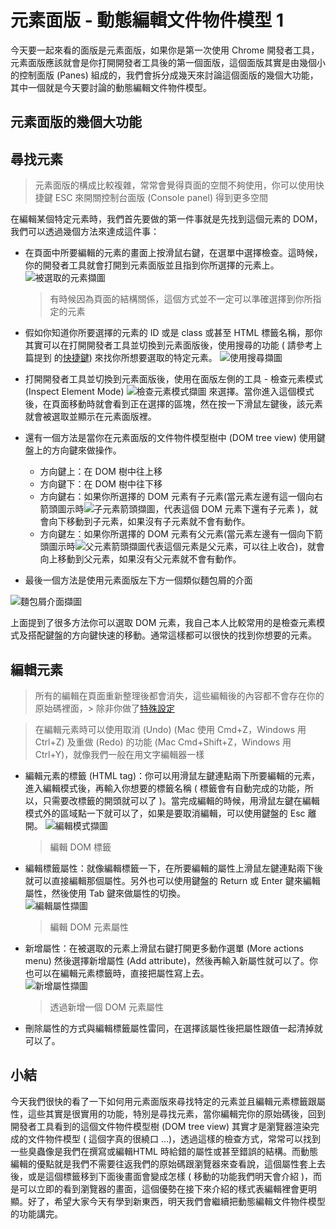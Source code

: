 # 元素面版 - 動態編輯文件物件模型 1

今天要一起來看的面版是元素面版，如果你是第一次使用 Chrome 開發者工具，元素面版應該就會是你打開開發者工具後的第一個面版，這個面版其實是由幾個小的控制面版 (Panes) 組成的，我們會拆分成幾天來討論這個面版的幾個大功能，其中一個就是今天要討論的動態編輯文件物件模型。

## 元素面版的幾個大功能



## 尋找元素

> 元素面版的構成比較複雜，常常會覺得頁面的空間不夠使用，你可以使用快捷鍵 ESC 來開關控制台面版 (Console panel) 得到更多空間

在編輯某個特定元素時，我們首先要做的第一件事就是先找到這個元素的 DOM，我們可以透過幾個方法來達成這件事：

* 在頁面中所要編輯的元素的畫面上按滑鼠右鍵，在選單中選擇檢查。這時候，你的開發者工具就會打開到元素面版並且指到你所選擇的元素上。
![被選取的元素擷圖](https://www.dropbox.com/s/l6x4feo5ts4rabs/selected-el.jpg?raw=1)

  > 有時候因為頁面的結構關係，這個方式並不一定可以準確選擇到你所指定的元素

* 假如你知道你所要選擇的元素的 ID 或是 class 或甚至 HTML 標籤名稱，那你其實可以在打開開發者工具並切換到元素面版後，使用搜尋的功能 ( 請參考上篇提到
  的[快捷鍵](https://github.com/konekoya/talks/blob/master/intro-to-chrome-devtools-triathlon/day-6.md#%E5%B9%BE%E5%80%8B%E5%B8%B8%E7%94%A8%E7%9A%84%E5%BF%AB%E6%8D%B7%E9%8D%B5)) 來找你所想要選取的特定元素。
![使用搜尋擷圖](https://www.dropbox.com/s/zcsgid4luxmt73p/search.jpg?raw=1)

* 打開開發者工具並切換到元素面版後，使用在面版左側的工具 - 檢查元素模式 (Inspect Element Mode) ![檢查元素模式擷圖](https://www.dropbox.com/s/wm4zg1crwv9dbjc/inspect-el-tool.jpg?raw=1) 來選擇。當你進入這個模式後，在頁面移動時就會看到正在選擇的區塊，然在按一下滑鼠左鍵後，該元素就會被選取並顯示在元素面版裡。

* 還有一個方法是當你在元素面版的文件物件模型樹中 (DOM tree view) 使用鍵盤上的方向鍵來做操作。

    - 方向鍵上：在 DOM 樹中往上移
    - 方向鍵下：在 DOM 樹中往下移
    - 方向鍵右：如果你所選擇的 DOM 元素有子元素(當元素左邊有這一個向右箭頭圖示時![子元素箭頭擷圖](https://www.dropbox.com/s/v8zve55sslckpl3/dom-arrow.jpg?raw=1)，代表這個 DOM 元素下還有子元素 )，就會向下移動到子元素，如果沒有子元素就不會有動作。
    - 方向鍵左：如果你所選擇的 DOM 元素有父元素(當元素左邊有一個向下箭頭圖示時![父元素箭頭擷圖](https://www.dropbox.com/s/xhbjrx0c4vvjxbw/dom-arrow-parent.jpg?raw=1)代表這個元素是父元素，可以往上收合)，就會向上移動到父元素，如果沒有父元素就不會有動作。

* 最後一個方法是使用元素面版左下方一個類似麵包屑的介面  

![麵包屑介面擷圖](https://www.dropbox.com/s/p8oip8h4nayw200/breadcrume.jpg?raw=1) 

上面提到了很多方法你可以選取 DOM 元素，我自己本人比較常用的是檢查元素模式及搭配鍵盤的方向鍵快速的移動。通常這樣都可以很快的找到你想要的元素。

## 編輯元素

> 所有的編輯在頁面重新整理後都會消失，這些編輯後的內容都不會存在你的原始碼裡面，> 除非你做了[特殊設定](https://developers.google.com/web/tools/setup/setup-workflow)

> 在編輯元素時可以使用取消 (Undo) (Mac 使用 Cmd+Z，Windows 用 Ctrl+Z) 及重做 (Redo) 的功能 (Mac Cmd+Shift+Z，Windows 用 Ctrl+Y)，就像我們一般在用文字編輯器一樣

* 編輯元素的標籤 (HTML tag)：你可以用滑鼠左鍵連點兩下所要編輯的元素，進入編輯模式後，再輸入你想要的標籤名稱 ( 標籤會有自動完成的功能，所以，只需要改標籤的開頭就可以了 )。當完成編輯的時候，用滑鼠左鍵在編輯模式外的區域點一下就可以了，如果是要取消編輯，可以使用鍵盤的 Esc 離開。
![編輯模式擷圖](https://www.dropbox.com/s/1q9v1kl9puf27bm/edit%20mode.jpg?raw=1)  

    > 編輯 DOM 標籤

* 編輯標籤屬性：就像編輯標籤一下，在所要編輯的屬性上滑鼠左鍵連點兩下後就可以直接編輯那個屬性。另外也可以使用鍵盤的 Return 或 Enter 鍵來編輯屬性，然後使用 Tab 鍵來做屬性的切換。  
  ![編輯屬性擷圖](https://www.dropbox.com/s/1q9v1kl9puf27bm/edit%20mode.jpg?raw=1)  

  > 編輯 DOM 元素屬性
  
* 新增屬性：在被選取的元素上滑鼠右鍵打開更多動作選單 (More actions menu) 然後選擇新增屬性 (Add attribute)，然後再輸入新屬性就可以了。你也可以在編輯元素標籤時，直接把屬性寫上去。  
  ![新增屬性擷圖](https://www.dropbox.com/s/0b5wo1l8ng0gusj/add-attr.jpg?raw=1)  
    
  > 透過新增一個 DOM 元素屬性
    
* 刪除屬性的方式與編輯標籤屬性雷同，在選擇該屬性後把屬性跟值一起清掉就可以了。

## 小結

今天我們很快的看了一下如何用元素面版來尋找特定的元素並且編輯元素標籤跟屬性，這些其實是很實用的功能，特別是尋找元素，當你編輯完你的原始碼後，回到開發者工具看到的這個文件物件模型樹 (DOM tree view) 其實才是瀏覽器渲染完成的文件物件模型 ( 這個字真的很繞口 …)，透過這樣的檢查方式，常常可以找到一些臭蟲像是我們在撰寫或編輯HTML 時給錯的屬性或甚至錯誤的結構。而動態編輯的優點就是我們不需要往返我們的原始碼跟瀏覽器來查看說，這個屬性套上去後，或是這個標籤移到下面後畫面會變成怎樣 ( 移動的功能我們明天會介紹 )，而是可以立即的看到瀏覽器的畫面，這個優勢在接下來介紹的樣式表編輯裡會更明顯。好了，希望大家今天有學到新東西，明天我們會繼續把動態編輯文件物件模型的功能講完。
